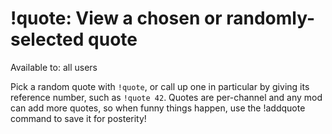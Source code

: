 # !quote: View a chosen or randomly-selected quote

Available to: all users

Pick a random quote with `!quote`, or call up one in particular by giving its
reference number, such as `!quote 42`. Quotes are per-channel and any mod can
add more quotes, so when funny things happen, use the !addquote
command to save it for posterity!

